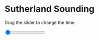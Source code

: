 <h1>Sutherland Sounding</h1>
<p>Drag the slider to change the time</p>

<div class="slidecontainer">
<input oninput='setImage(this)' class="slider" type="range" min="0" max="7" value="0" step="1" />
<img id='img'/>
</div>

<script>
var img = document.getElementById('img');
var img_array = ['/assets/images/skwt/skd_sul_wrfout_d01_2020-07-07_12:00:00.png',
'/assets/images/skwt/skd_sul_wrfout_d01_2020-07-07_18:00:00.png',
'/assets/images/skwt/skd_sul_wrfout_d01_2020-07-08_00:00:00.png',
'/assets/images/skwt/skd_sul_wrfout_d01_2020-07-08_06:00:00.png',
'/assets/images/skwt/skd_sul_wrfout_d01_2020-07-08_12:00:00.png',
'/assets/images/skwt/skd_sul_wrfout_d01_2020-07-08_18:00:00.png',
'/assets/images/skwt/skd_sul_wrfout_d01_2020-07-09_00:00:00.png',];
function setImage(obj)
{
        var value = obj.value;
        img.src = img_array[value];

}
</script>
